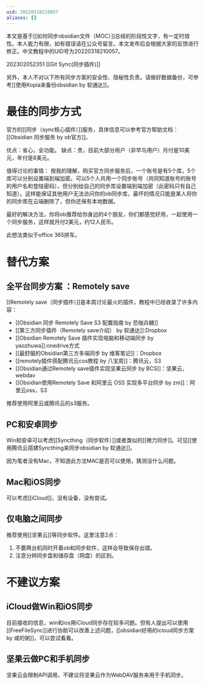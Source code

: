 ```yaml
---
uid: 20220318210057
aliases: []
---
```

本文是基于[[如何同步obsidian文件（MOC）]]总结的阶段性文字，有一定时效性。本人能力有限，如有错误请在公众号留言。本文发布后会根据大家的反馈进行修正。中文教程中的UID号为20220318210057。


202302052351 [[Git Sync(同步插件)]]

另外，本人不对以下所有同步方案的安全性、隐秘性负责。请做好数据备份，可参考[[使用Kopia来备份obsidian by 软通达]]。

# 最佳的同步方式
官方的[[同步（sync核心插件）]]服务，具体信息可以参考官方帮助文档：[[Obsidian 同步服务 by ob官方]]。  

优点：省心，全功能。
缺点：贵，目前大部分用户（非早鸟用户）月付是10美元，年付是8美元。

值得讨论的事情：
按我的理解，购买官方同步服务后，一个账号是有5个库，5个库可以分别设置端到端加密。可以5个人共用一个同步账号（共同知道账号的账号的用户名和登陆密码），但分别给自己的同步库设置端到端加密（此密码只有自己知道）。这样能保证其他用户无法访问你的ob同步库，最坏的情况只能是某人将你的同步库在云端删除了，但你还保有本地数据。

最好的解决方法，你将ob推荐给你身边的4个朋友，你们都感觉好用，一起使用一个同步服务，这样就月付2美元，约12人民币。

此想法类似于office 365拼车。

# 替代方案
## 全平台同步方案 ：Remotely save
[[Remotely save（同步插件）]]是本周讨论最火的插件，教程中已经收录了许多内容：
- [[Obsidian 同步 Remotely Save S3 配置指南 by 恐咖兵糖]]
- [[第三方同步插件（Remotely save介绍） by 软通达]]:Dropbox
- [[Obsidian Remotely Save 插件实现电脑和移动端同步 by yaozhuwa]]:onedrive方式
- [[最舒服的Obsidian第三方多端同步 by 维客笔记]]：Dropbox
- [[remotely插件搭配腾讯云cos教程 by 八宝周]]：腾讯云，S3
- [[Obsidian通过Remotely save插件实现坚果云同步 by BCS]]：坚果云，webdav
- [[Obsidian使用Remotely Save 和阿里云 OSS 实现多平台同步 by zm]]：阿里云oss，S3

推荐使用阿里云或腾讯云的s3服务。

## PC和安卓同步
Win和安卓可以考虑[[Syncthing（同步软件）]]或者类似的[[微力同步]]。可见[[使用腾讯云搭建Syncthing来同步obsidian by 软通达]]。

因为笔者没有Mac，不知道此方法MAC是否可以使用，猜测没什么问题。

## Mac和iOS同步
可以考虑[[iCloud]]，没有设备，没有尝试。

## 仅电脑之间同步
推荐使用[[坚果云]]等同步软件。这里注意2点：
1. 不要两台机同时开着ob和同步软件，这样会导致保存出错。
2. 注意分辨同步盘和储存盘（网盘）的区别。

# 不建议方案
## iCloud做Win和iOS同步
目前接收的信息，win和ios用iCloud同步存在较多问题。但有人提出可以使用[[FreeFileSync]]进行协助可以改善上述问题，[[obsidian好用的icloud同步方案 by 咸的粥]]，可以尝试看看。

## 坚果云做PC和手机同步
坚果云会限制API调用，不建议将坚果云作为WebDAV服务来用于手机同步。



